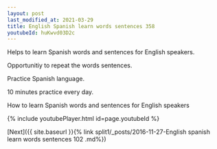 ```yaml
---
layout: post
last_modified_at: 2021-03-29
title: English Spanish learn words sentences 358 
youtubeId: huKwvd03D2c
---
```

 
 
Helps to learn Spanish words and sentences for English speakers.

Opportunitiy to repeat the words sentences. 

Practice Spanish language. 
 
10 minutes practice every day. 
 
How to learn Spanish words and sentences for English speakers 
 
{% include youtubePlayer.html id=page.youtubeId %}
 
 
[Next]({{ site.baseurl }}{% link  split1/_posts/2016-11-27-English spanish learn words sentences 102 .md%})
 
